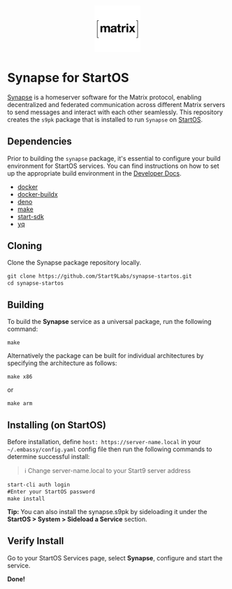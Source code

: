 <p align="center">
  <img src="icon.png" alt="Project Logo" width="21%">
</p>

# Synapse for StartOS

[Synapse](https://github.com/matrix-org/synapse) is a homeserver software for the Matrix protocol, enabling decentralized and federated communication across different Matrix servers to send messages and interact with each other seamlessly. This repository creates the `s9pk` package that is installed to run `Synapse` on [StartOS](https://github.com/Start9Labs/start-os/).

## Dependencies

Prior to building the `synapse` package, it's essential to configure your build environment for StartOS services. You can find instructions on how to set up the appropriate build environment in the [Developer Docs](https://docs.start9.com/latest/developer-docs/packaging).

- [docker](https://docs.docker.com/get-docker)
- [docker-buildx](https://docs.docker.com/buildx/working-with-buildx/)
- [deno](https://deno.land/)
- [make](https://www.gnu.org/software/make/)
- [start-sdk](https://github.com/Start9Labs/start-os/tree/sdk/backend)
- [yq](https://mikefarah.gitbook.io/yq)

## Cloning

Clone the Synapse package repository locally.

```
git clone https://github.com/Start9Labs/synapse-startos.git
cd synapse-startos
```

## Building

To build the **Synapse** service as a universal package, run the following command:

```
make
```

Alternatively the package can be built for individual architectures by specifying the architecture as follows:

```
make x86
```

or

```
make arm
```

## Installing (on StartOS)

Before installation, define `host: https://server-name.local` in your `~/.embassy/config.yaml` config file then run the following commands to determine successful install:

> :information_source: Change server-name.local to your Start9 server address

```
start-cli auth login
#Enter your StartOS password
make install
```

**Tip:** You can also install the synapse.s9pk by sideloading it under the **StartOS > System > Sideload a Service** section.

## Verify Install

Go to your StartOS Services page, select **Synapse**, configure and start the service.

**Done!**
